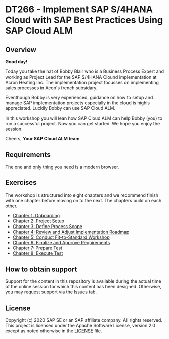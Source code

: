 # DT266 - Implement SAP S/4HANA Cloud with SAP Best Practices Using SAP Cloud ALM

## Overview

**Good day!**

Today you take the hat of Bobby Blair who is a Business Process Expert and working as Project Lead for the SAP S/4HANA Clound implementation at Acron Heating Inc. The implementation project focusses on implementing sales processes in Acon's french subsidary.​

Eventhough Bobby is very experienced, guidance on how to setup and manage SAP implementation projects especially in the cloud is highls appreciated. Luckily Bobby can use SAP Cloud ALM.

In this workshop you will lean how SAP Cloud ALM can help Bobby (you)  to run a successful project. 
Now you can get started. We hope you enjoy the session.

​Cheers, 
**Your SAP Cloud ALM team**

## Requirements

The one and only thing you need is a modern browser.

## Exercises

The workshop is structured into eight chapters and we recommend finish with one chapter before moving on to the next. The chapters build on each other.

- [Chapter 1: Onboarding](exercises/Chapter1/Markdown.md)
- [Chapter 2: Project Setup](exercises/Chapter2/Markdown.md)
- [Chapter 3: Define Process Scope](exercises/Chapter3/Markdown.md)
- [Chapter 4: Review and Adjust Implementation Roadmap](exercises/Chapter4/Markdown.md)
- [Chapter 5: Conduct Fit-to-Standard Workshop](exercises/Chapter5/Markdown.md)
- [Chapter 6: Finalize and Approve Requirements](exercises/Chapter6/Markdown.md)
- [Chapter 7: Prepare Test](exercises/Chapter7/Markdown.md)
- [Chapter 8: Execute Test](exercises/Chapter8/Markdown.md)

## How to obtain support
Support for the content in this repository is available during the actual time of the online session for which this content has been designed. Otherwise, you may request support via the [Issues](https://github.com/SAP-samples/teched2020-DT266/issues) tab.

## License
Copyright (c) 2020 SAP SE or an SAP affiliate company. All rights reserved. This project is licensed under the Apache Software License, version 2.0 except as noted otherwise in the [LICENSE](LICENSES/Apache-2.0.txt) file.
